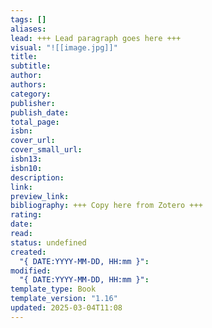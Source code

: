 ```yaml
---
tags: []
aliases: 
lead: +++ Lead paragraph goes here +++
visual: "![[image.jpg]]"
title: 
subtitle: 
author: 
authors: 
category: 
publisher: 
publish_date: 
total_page: 
isbn: 
cover_url: 
cover_small_url: 
isbn13: 
isbn10: 
description: 
link: 
preview_link: 
bibliography: +++ Copy here from Zotero +++
rating: 
date: 
read: 
status: undefined
created:
  "{ DATE:YYYY-MM-DD, HH:mm }": 
modified:
  "{ DATE:YYYY-MM-DD, HH:mm }": 
template_type: Book
template_version: "1.16"
updated: 2025-03-04T11:08
---
```

<!-- 
rating: ⭐️⭐️⭐️    // 1 to 3 stars
date: 2024             // when started reading
read: 2024             // when finished reading
status: undefined, backlog, to read, reading, completed, stopped
*** See "Template Help" below for using properties ***
-->






